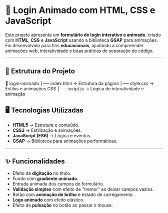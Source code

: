 # 🚀 Login Animado com HTML, CSS e JavaScript

Este projeto apresenta um **formulário de login interativo e animado**, criado com **HTML**, **CSS** e **JavaScript** usando a biblioteca **GSAP** para animações.  
Foi desenvolvido para fins **educacionais**, ajudando a compreender animações web, interatividade e boas práticas de separação de código.

---

## 📂 Estrutura do Projeto

📁 login-animado
│── index.html → Estrutura da página
│── style.css → Estilos e animações CSS
│── script.js → Lógica de interatividade e animação

## 🖥 Tecnologias Utilizadas
- **HTML5** → Estrutura e conteúdo.
- **CSS3** → Estilização e animações.
- **JavaScript (ES6)** → Lógica e eventos.
- **GSAP** → Biblioteca para animações performáticas.

---

## ✨ Funcionalidades
- Efeito de **digitação** no título.
- Fundo com **gradiente animado**.
- Entrada animada dos campos do formulário.
- **Validação simples** com efeito de "tremor" ao deixar campos vazios.
- Botão com **animação de brilho** e estado de carregamento.
- **Logo animado** com efeito elástico.
- Efeito de **pulsação** no botão ao passar o mouse.
